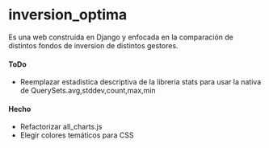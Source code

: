 # inversion_optima

Es una web construida en Django y enfocada en la comparación de distintos fondos de inversion de distintos gestores.

#### ToDo
- Reemplazar estadistica descriptiva de la libreria stats para usar la nativa de QuerySets.avg,stddev,count,max,min

#### Hecho
- Refactorizar all_charts.js
- Elegir colores temáticos para CSS